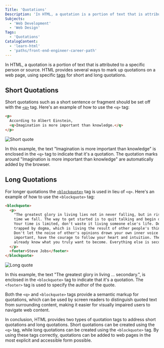 ```yaml
---
Title: 'Quotations'
Description: 'In HTML, a quotation is a portion of text that is attributed to a specific person or source.'
Subjects:
  - 'Web Development'
  - 'Web Design'
Tags:
  - 'Quotations'
CatalogContent:
  - 'learn-html'
  - 'paths/front-end-engineer-career-path'
---
```


In HTML, a quotation is a portion of text that is attributed to a specific person or source. HTML provides several ways to mark up quotations on a web page, using specific [tags](https://www.codecademy.com/resources/docs/html/tags) for short and long quotations.

## Short Quotations

Short quotations such as a short sentence or fragment should be set off with the [`<q>`](https://www.codecademy.com/resources/docs/html/elements/q) tag. Here's an example of how to use the `<q>` tag:

```html
<p>
  According to Albert Einstein,
  <q>Imagination is more important than knowledge.</q>
</p>
```

![Short quote](https://raw.githubusercontent.com/Codecademy/docs/main/media/html-quotations-1.png)

In this example, the text "Imagination is more important than knowledge" is enclosed in the `<q>` tag to indicate that it's a quotation. The quotation marks around "Imagination is more important than knowledge" are automatically added by the browser.

## Long Quotations

For longer quotations the [`<blockquote>`](https://www.codecademy.com/resources/docs/html/elements/blockquote) tag is used in lieu of `<q>`. Here's an example of how to use the `<blockquote>` tag:

```html
<blockquote>
  <p>
    "The greatest glory in living lies not in never falling, but in rising every
    time we fall. The way to get started is to quit talking and begin doing.
    Your time is limited, don't waste it living someone else's life. Don't be
    trapped by dogma, which is living the result of other people's thinking.
    Don't let the noise of other's opinions drown your own inner voice. And most
    important, have the courage to follow your heart and intuition. They somehow
    already know what you truly want to become. Everything else is secondary."
  </p>
  <footer>Steve Jobs</footer>
</blockquote>
```

![Long quote](https://raw.githubusercontent.com/Codecademy/docs/main/media/html-quotations-2.png)

In this example, the text "The greatest glory in living ... secondary.", is enclosed in the `<blockquote>` tag to indicate that it's a quotation. The `<footer>` tag is used to specify the author of the quote.

Both the `<q>` and `<blockquote>` tags provide a semantic markup for quotations, which can be used by screen readers to distinguish quoted text from surrounding content, making it easier for visually impaired users to navigate web content.

In conclusion, HTML provides two types of quotation tags to address short quotations and long quotations. Short quotations can be created using the `<q>` tag, while long quotations can be created using the `<blockquote>` tag. By using these tags correctly, quotations can be added to web pages in the most explicit and accessible form possible.
